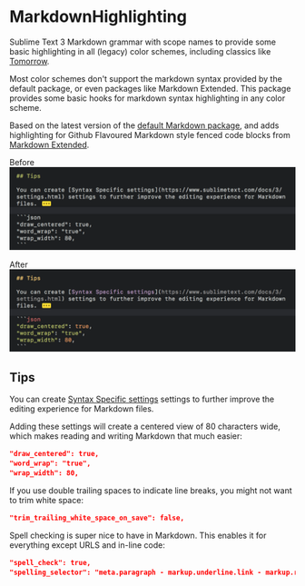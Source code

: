 # MarkdownHighlighting
Sublime Text 3 Markdown grammar with scope names to provide some basic highlighting in all (legacy) color schemes, including classics like [Tomorrow](https://packagecontrol.io/packages/Tomorrow%20Color%20Schemes).

Most color schemes don't support the markdown syntax provided by the default package, or even packages like Markdown Extended. This package provides some basic hooks for markdown syntax highlighting in any color scheme.

Based on the latest version of the [default Markdown package](https://github.com/sublimehq/Packages/tree/master/Markdown), and adds highlighting for Github Flavoured Markdown style fenced code blocks from 
[Markdown Extended](https://github.com/jonschlinkert/sublime-markdown-extended).

Before  
![](https://raw.githubusercontent.com/braver/Markdown-Highlighting/master/before.png)

After  
![](https://raw.githubusercontent.com/braver/Markdown-Highlighting/master/after.png)


## Tips

You can create [Syntax Specific settings](https://www.sublimetext.com/docs/3/settings.html) settings to further improve the editing experience for Markdown files. 

Adding these settings will create a centered view of 80 characters wide, which makes reading and writing Markdown that much easier:

```json
"draw_centered": true,
"word_wrap": "true",
"wrap_width": 80,
```

If you use double trailing spaces to indicate line breaks, you might not want to trim white space:

```json
"trim_trailing_white_space_on_save": false,
```

Spell checking is super nice to have in Markdown. This enables it for everything except URLS and in-line code:

```json
"spell_check": true,
"spelling_selector": "meta.paragraph - markup.underline.link - markup.raw, markup.quote - markup.underline.link.markdown - markup.raw"
```

